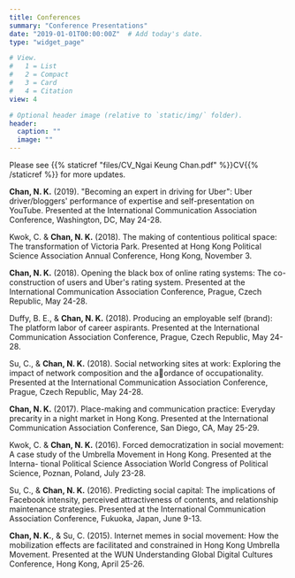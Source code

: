 ```yaml
---
title: Conferences
summary: "Conference Presentations"
date: "2019-01-01T00:00:00Z"  # Add today's date.
type: "widget_page"

# View.
#   1 = List
#   2 = Compact
#   3 = Card
#   4 = Citation
view: 4

# Optional header image (relative to `static/img/` folder).
header:
  caption: ""
  image: ""
---
```


Please see {{% staticref "files/CV_Ngai Keung Chan.pdf" %}}CV{{% /staticref %}} for more updates. 

**Chan, N. K.** (2019). "Becoming an expert in driving for Uber": Uber driver/bloggers' performance of expertise and self-presentation on YouTube. Presented at the International Communication Association Conference, Washington, DC, May 24-28.

Kwok, C. & **Chan, N. K.** (2018). The making of contentious political space: The transformation of Victoria Park. Presented at Hong Kong Political Science Association Annual Conference, Hong Kong, November 3.

**Chan, N. K.** (2018). Opening the black box of online rating systems: The co- construction of users and Uber's rating system. Presented at the International Communication Association Conference, Prague, Czech Republic, May 24-28.

Duffy, B. E., & **Chan, N. K.** (2018). Producing an employable self (brand): The platform labor of career aspirants. Presented at the International Communication Association Conference, Prague, Czech Republic, May 24-28.

Su, C., & **Chan, N. K.** (2018). Social networking sites at work: Exploring the impact of network composition and the aordance of occupationality. Presented at the International Communication Association Conference, Prague, Czech Republic, May 24-28.

**Chan, N. K.** (2017). Place-making and communication practice: Everyday precarity in a night market in Hong Kong. Presented at the International Communication Association Conference, San Diego, CA, May 25-29.

Kwok, C. & **Chan, N. K.** (2016). Forced democratization in social movement: A case study of the Umbrella Movement in Hong Kong. Presented at the Interna- tional Political Science Association World Congress of Political Science, Poznan, Poland, July 23-28.

Su, C., & **Chan, N. K.** (2016). Predicting social capital: The implications of Facebook intensity, perceived attractiveness of contents, and relationship maintenance strategies. Presented at the International Communication Association Conference, Fukuoka, Japan, June 9-13.

**Chan, N. K.**, & Su, C. (2015). Internet memes in social movement: How the mobilization effects are facilitated and constrained in Hong Kong Umbrella Movement. Presented at the WUN Understanding Global Digital Cultures Conference, Hong Kong, April 25-26.
